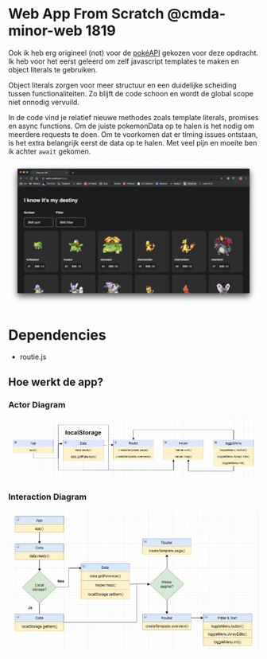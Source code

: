 # Web App From Scratch @cmda-minor-web 1819
Ook ik heb erg origineel (not) voor de [pokéAPI](https://pokeapi.co/) gekozen voor deze opdracht. Ik heb voor het eerst geleerd om zelf javascript templates te maken en object literals te gebruiken.

Object literals zorgen voor meer structuur en een duidelijke scheiding tussen functionaliteiten. Zo blijft de code schoon en wordt de global scope niet onnodig vervuild.

In de code vind je relatief nieuwe methodes zoals template literals, promises en async functions. Om de juiste pokemonData op te halen is het nodig om meerdere requests te doen. Om te voorkomen dat er timing issues ontstaan, is het extra belangrijk eerst de data op te halen. Met veel pijn en moeite ben ik achter `await` gekomen.

![Screenshot Pokemon page overview](screenshot_overview.png)

# Dependencies
- routie.js

## Hoe werkt de app?
### Actor Diagram
![Screenshot Pokemon page overview](actor_diagram.PNG)

### Interaction Diagram
![Screenshot Pokemon page overview](interaction_diagram.PNG)
